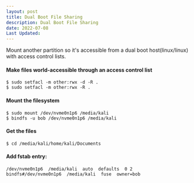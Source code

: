 ```yaml
---
layout: post
title: Dual Boot File Sharing 
description: Dual Boot File Sharing
date: 2022-07-08
Last Updated: 
---
```


Mount another partition so it's accessible from a dual boot host(linux/linux) with access control lists.

####  Make files world-accessible through an access control list 

```
$ sudo setfacl -m other:rwx -d -R .
$ sudo setfacl -m other:rwx -R .
```

#### Mount the filesystem 

```
$ sudo mount /dev/nvme0n1p6 /media/kali
$ bindfs -u bob /dev/nvme0n1p6 /media/kali
```

#### Get the files

```
$ cd /media/kali/home/kali/Documents

```

#### Add fstab entry:

```
/dev/nvme0n1p6  /media/kali  auto  defaults  0 2
bindfs#/dev/nvme0n1p6  /media/kali  fuse  owner=bob
```
